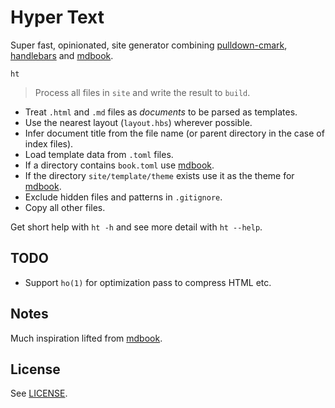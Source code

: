 # Hyper Text

Super fast, opinionated, site generator combining [pulldown-cmark][], [handlebars][] and [mdbook][].

```
ht
```

> Process all files in `site` and write the result to `build`.

* Treat `.html` and `.md` files as *documents* to be parsed as templates.
* Use the nearest layout (`layout.hbs`) wherever possible.
* Infer document title from the file name (or parent directory in the case of index files).
* Load template data from `.toml` files.
* If a directory contains `book.toml` use [mdbook][].
* If the directory `site/template/theme` exists use it as the theme for [mdbook][].
* Exclude hidden files and patterns in `.gitignore`.
* Copy all other files.

Get short help with `ht -h` and see more detail with `ht --help`.

## TODO

* Support `ho(1)` for optimization pass to compress HTML etc.

## Notes

Much inspiration lifted from [mdbook][].

## License

See [LICENSE](/LICENSE).

[pulldown-cmark]: https://github.com/raphlinus/pulldown-cmark
[handlebars]: https://github.com/sunng87/handlebars-rust
[mdbook]: https://github.com/rust-lang/mdBook
